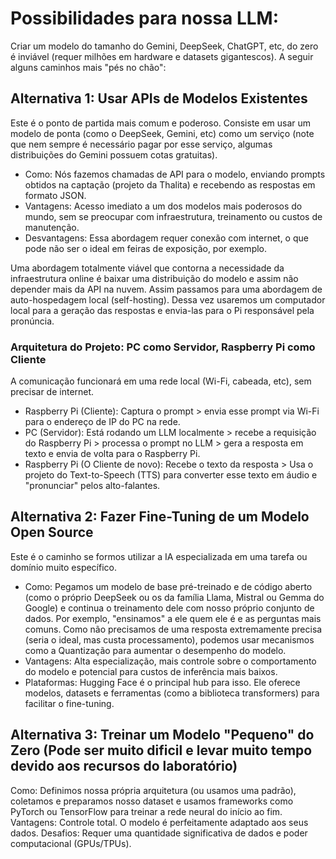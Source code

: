 # Possibilidades para nossa LLM:
Criar um modelo do tamanho do Gemini, DeepSeek, ChatGPT, etc, do zero é inviável (requer milhões em hardware e datasets gigantescos). A seguir alguns caminhos mais "pés no chão":

## Alternativa 1: Usar APIs de Modelos Existentes
Este é o ponto de partida mais comum e poderoso. Consiste em usar um modelo de ponta (como o DeepSeek, Gemini, etc) como um serviço (note que nem sempre é necessário pagar por esse serviço, algumas distribuições do Gemini possuem cotas gratuitas). 
- Como: Nós fazemos chamadas de API para o modelo, enviando prompts obtidos na captação (projeto da Thalita) e recebendo as respostas em formato JSON.
- Vantagens: Acesso imediato a um dos modelos mais poderosos do mundo, sem se preocupar com infraestrutura, treinamento ou custos de manutenção.
- Desvantagens: Essa abordagem requer conexão com internet, o que pode não ser o ideal em feiras de exposição, por exemplo.

Uma abordagem totalmente viável que contorna a necessidade da infraestrutura online é baixar uma distribuição do modelo e assim não depender mais da API na nuvem. Assim passamos para uma abordagem de auto-hospedagem local (self-hosting). Dessa vez usaremos um computador local para a geração das respostas e envia-las para o Pi responsável pela pronúncia. 

### Arquitetura do Projeto: PC como Servidor, Raspberry Pi como Cliente
A comunicação funcionará em uma rede local (Wi-Fi, cabeada, etc), sem precisar de internet.
- Raspberry Pi (Cliente): Captura o prompt > envia esse prompt via Wi-Fi para o endereço de IP do PC na rede.
- PC (Servidor): Está rodando um LLM localmente > recebe a requisição do Raspberry Pi > processa o prompt no LLM > gera a resposta em texto e envia de volta para o Raspberry Pi.
- Raspberry Pi (O Cliente de novo): Recebe o texto da resposta > Usa o projeto do Text-to-Speech (TTS) para converter esse texto em áudio e "pronunciar" pelos alto-falantes.

## Alternativa 2: Fazer Fine-Tuning de um Modelo Open Source
Este é o caminho se formos utilizar a IA especializada em uma tarefa ou domínio muito específico.
- Como: Pegamos um modelo de base pré-treinado e de código aberto (como o próprio DeepSeek ou os da família Llama, Mistral ou Gemma do Google) e continua o treinamento dele com nosso próprio conjunto de dados. Por exemplo, "ensinamos" a ele quem ele é e as perguntas mais comuns. Como não precisamos de uma resposta extremamente precisa (seria o ideal, mas custa processamento), podemos usar mecanismos como a Quantização para aumentar o desempenho do modelo.
- Vantagens: Alta especialização, mais controle sobre o comportamento do modelo e potencial para custos de inferência mais baixos.
- Plataformas: Hugging Face é o principal hub para isso. Ele oferece modelos, datasets e ferramentas (como a biblioteca transformers) para facilitar o fine-tuning.

## Alternativa 3: Treinar um Modelo "Pequeno" do Zero (Pode ser muito dificil e levar muito tempo devido aos recursos do laboratório)
Como: Definimos nossa própria arquitetura (ou usamos uma padrão), coletamos e preparamos nosso dataset e usamos frameworks como PyTorch ou TensorFlow para treinar a rede neural do início ao fim.
Vantagens: Controle total. O modelo é perfeitamente adaptado aos seus dados.
Desafios: Requer uma quantidade significativa de dados e poder computacional (GPUs/TPUs).
